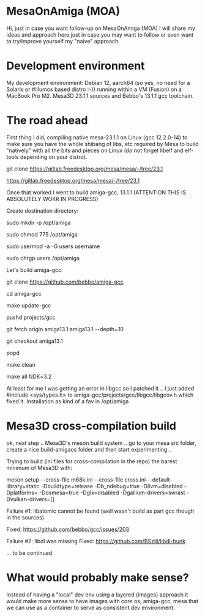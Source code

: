 # MesaOnAmiga (MOA)

Hi, just in case you want follow-up on MesaOnAmiga (MOA) I will share my ideas and approach here just in case you may want to follow or even want to try/improve yourself my "naive" approach.

# Development environment 

My development environment: Debian 12, aarch64 (so yes, no need for a Solaris or #illumos based distro :-))  running within a VM (Fusion) on a MacBook Pro M2. Mesa3D 23.1.1 sources and Bebbo's 13.1.1 gcc toolchain.

# The road ahead

First thing I did,  compiling native mesa-23.1.1 on Linux (gcc 12.2.0-14) to make sure you have the whole shibang of libs, etc required by Mesa to build "natively" with all the bits and pieces on Linux (do not forget libelf and elf-tools depending on your distro).

git clone https://gitlab.freedesktop.org/mesa/mesa/-/tree/23.1

https://gitlab.freedesktop.org/mesa/mesa/-/tree/23.1




Once that worked I went to build amiga-gcc, 13.1.1 (ATTENTION THIS IS ABSOLUTELY WOKR IN PROGRESS)

Create destination directory:

sudo mkdir -p /opt/amiga

sudo chmod 775 /opt/amiga

sudo usermod -a -G users username

sudo chrgp users /opt/amiga


Let's build amiga-gcc:


git clone https://github.com/bebbo/amiga-gcc

cd amiga-gcc

make update-gcc

pushd projects/gcc

git fetch origin amiga13.1:amiga13.1 --depth=10

git checkout amiga13.1

popd

make clean

make all NDK=3.2

At least for me I was getting an error in libgcc so I patched it .. I just added #include <sys/types.h> to amiga-gcc/projects/gcc/libgcc/libgcov.h which fixed it.
Installation as kind of a fav in /opt/amiga

# Mesa3D cross-compilation build

ok, next step .. Mesa3D's meson build system .. go to your mesa src folder, create a nice build-amigaos folder and then start experimenting ..

Trying to build (ini files for cross-compilation in the repo) the barest minimum of Mesa3D with:

meson setup --cross-file m68k.ini --cross-file cross.ini --default-library=static -Dbuildtype=release -Db_ndebug=true -Dllvm=disabled -Dplatforms= -Dosmesa=true -Dglx=disabled -Dgallium-drivers=swrast -Dvulkan-drivers=[]

Failure #1: libatomic cannot be found (well wasn't build as part gcc though in the sources)

Fixed: https://github.com/bebbo/gcc/issues/203

Failure #2: libdl was missing
Fixed: https://github.com/BSzili/libdl-hunk

... to be continued

# What would probably make sense?

Instead of having a "local" dev env using a layered (images) approach it would make more sense to have images with core os, amiga-gcc, mesa that we can use as a container to serve as consistent dev environment. 
